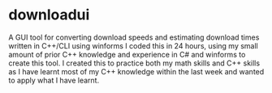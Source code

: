 # downloadui
A GUI tool for converting download speeds and estimating download times written in C++/CLI using winforms
I coded this in 24 hours, using my small amount of prior C++ knowledge and experience in C# and winforms to create this tool.
I created this to practice both my math skills and C++ skills as I have learnt most of my C++ knowledge within the last week and wanted to apply what I have learnt.
